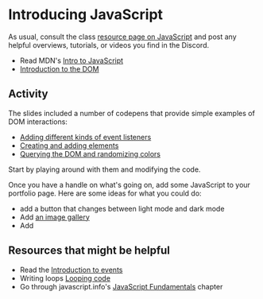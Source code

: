 # Introducing JavaScript

As usual, consult the class
[resource page on JavaScript](/resources/javascript.md) and post any helpful
overviews, tutorials, or videos you find in the Discord.

- Read MDN's
  [Intro to JavaScript](https://developer.mozilla.org/en-US/docs/Learn/JavaScript)
- [Introduction to the DOM](https://developer.mozilla.org/en-US/docs/Web/API/Document_Object_Model/Introduction)

## Activity

The slides included a number of codepens that provide simple examples of DOM
interactions:

- [Adding different kinds of event listeners](https://codepen.io/branchwelder/pen/abjJNmw)
- [Creating and adding elements](https://codepen.io/branchwelder/pen/oNMZbrG)
- [Querying the DOM and randomizing colors](https://codepen.io/branchwelder/pen/vYayyOP)

Start by playing around with them and modifying the code.

Once you have a handle on what's going on, add some JavaScript to your portfolio
page. Here are some ideas for what you could do:

- add a button that changes between light mode and dark mode
- Add
  [an image gallery ](https://developer.mozilla.org/en-US/docs/Learn/JavaScript/Building_blocks/Image_gallery)
- Add

## Resources that might be helpful

- Read the
  [Introduction to events](https://developer.mozilla.org/en-US/docs/Learn/JavaScript/Building_blocks/Events)
- Writing loops
  [Looping code](https://developer.mozilla.org/en-US/docs/Learn/JavaScript/Building_blocks/Looping_code)
- Go through javascript.info's
  [JavaScript Fundamentals](https://javascript.info/first-steps) chapter

